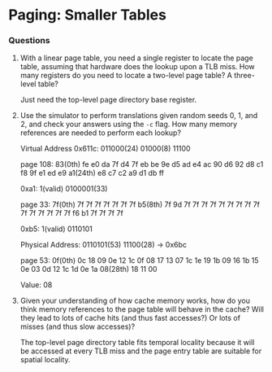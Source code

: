 # Paging: Smaller Tables

### Questions

1. With a linear page table, you need a single register to locate the page table, assuming that hardware does the lookup upon a TLB miss. How many registers do you need to locate a two-level page table? A three-level table?

    Just need the top-level page directory base register.

2. Use the simulator to perform translations given random seeds 0, 1, and 2, and check your answers using the `-c` flag. How many memory references are needed to perform each lookup?

    Virtual Address 0x611c: 011000(24) 01000(8) 11100

    page 108: 83(0th) fe e0 da 7f d4 7f eb be 9e d5 ad e4 ac 90 d6 92 d8 c1 f8 9f e1 ed e9 a1(24th) e8 c7 c2 a9 d1 db ff

    0xa1: 1(valid) 0100001(33)

    page  33: 7f(0th) 7f 7f 7f 7f 7f 7f 7f b5(8th) 7f 9d 7f 7f 7f 7f 7f 7f 7f 7f 7f 7f 7f 7f 7f 7f 7f f6 b1 7f 7f 7f 7f

    0xb5: 1(valid) 0110101

    Physical Address: 0110101(53) 11100(28) -> 0x6bc

    page  53: 0f(0th) 0c 18 09 0e 12 1c 0f 08 17 13 07 1c 1e 19 1b 09 16 1b 15 0e 03 0d 12 1c 1d 0e 1a 08(28th) 18 11 00

    Value: 08

3. Given your understanding of how cache memory works, how do you think memory references to the page table will behave in the cache? Will they lead to lots of cache hits (and thus fast accesses?) Or lots of misses (and thus slow accesses)?

    The top-level page directory table fits temporal locality because it will be accessed at every TLB miss and the page entry table are suitable for spatial locality.
